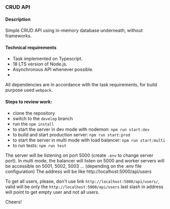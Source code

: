 ### CRUD API
#### Description
Simple CRUD API using in-memory database underneath, without frameworks.

#### Technical requirements
 - Task implemented on Typescript.
 - 18 LTS version of Node.js.
 - Asynchronous API whenever possible.
 - 
All dependencies are in accordance with the task requirements, for build purpose used `webpack`.

#### Steps to review work:
- clone the repository
- switch to the `develop` branch
- run the `npm install`
- to start the server in dev mode with nodemon: `npm run start:dev`
- to build and start production server: `npm run start:prod`
- to start the server in multi mode with load balancer: `npm run start:multi`
- to run tests: `npm run test`

The server will be listening on port 5000 (create `.env` to change server port).
In multi mode, the balancer will listen on 5000 and worker servers will be accessible on 5001, 5002, 5003 ... (depending on the .env file configuration)
The address will be like http://localhost:5000/api/users

To get all users, please, don't use link `http://localhost:5000/api/users/`, valid will be only the `http://localhost:5000/api/users` 
last slash in address will point to get empty user and not all users.

Cheers!
